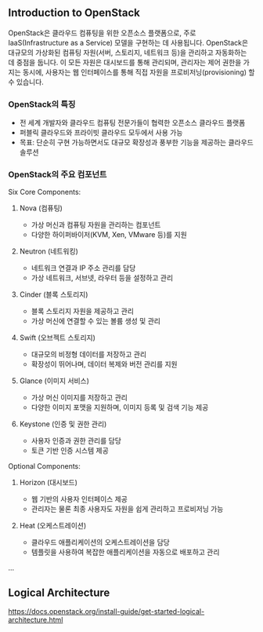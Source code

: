 ## Introduction to OpenStack

OpenStack은 클라우드 컴퓨팅을 위한 오픈소스 플랫폼으로, 주로 IaaS(Infrastructure as a Service) 모델을 구현하는 데 사용됩니다. OpenStack은 대규모의 가상화된 컴퓨팅 자원(서버, 스토리지, 네트워크 등)을 관리하고 자동화하는 데 중점을 둡니다. 이 모든 자원은 대시보드를 통해 관리되며, 관리자는 제어 권한을 가지는 동시에, 사용자는 웹 인터페이스를 통해 직접 자원을 프로비저닝(provisioning) 할 수 있습니다.

### OpenStack의 특징
- 전 세계 개발자와 클라우드 컴퓨팅 전문가들이 협력한 오픈소스 클라우드 플랫폼
- 퍼블릭 클라우드와 프라이빗 클라우드 모두에서 사용 가능
- 목표: 단순히 구현 가능하면서도 대규모 확장성과 풍부한 기능을 제공하는 클라우드 솔루션

### OpenStack의 주요 컴포넌트

Six Core Components:
1. Nova (컴퓨팅)
   - 가상 머신과 컴퓨팅 자원을 관리하는 컴포넌트
   - 다양한 하이퍼바이저(KVM, Xen, VMware 등)를 지원

2. Neutron (네트워킹)
   - 네트워크 연결과 IP 주소 관리를 담당
   - 가상 네트워크, 서브넷, 라우터 등을 설정하고 관리

3. Cinder (블록 스토리지)
    - 블록 스토리지 자원을 제공하고 관리
    - 가상 머신에 연결할 수 있는 볼륨 생성 및 관리

4. Swift (오브젝트 스토리지)
    - 대규모의 비정형 데이터를 저장하고 관리
    - 확장성이 뛰어나며, 데이터 복제와 버전 관리를 지원

5. Glance (이미지 서비스)
    - 가상 머신 이미지를 저장하고 관리
    - 다양한 이미지 포맷을 지원하며, 이미지 등록 및 검색 기능 제공

6. Keystone (인증 및 권한 관리)
    - 사용자 인증과 권한 관리를 담당
    - 토큰 기반 인증 시스템 제공

Optional Components:
1. Horizon (대시보드)
   - 웹 기반의 사용자 인터페이스 제공
   - 관리자는 물론 최종 사용자도 자원을 쉽게 관리하고 프로비저닝 가능

2. Heat (오케스트레이션)
    - 클라우드 애플리케이션의 오케스트레이션을 담당
    - 템플릿을 사용하여 복잡한 애플리케이션을 자동으로 배포하고 관리

...

## Logical Architecture

https://docs.openstack.org/install-guide/get-started-logical-architecture.html

